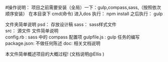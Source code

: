 #操作说明：
项目之前需要安装（全局）一下：gulp,compass,sass,（按照依次顺序安装）
在本目录下 cmd(命令) 进入dos 执行：
    npm install
之后执行：
    gulp 
    
文件夹简单说明
    psd：  存放设计稿 
    sass： sass样式文件   
    src：  源文件
文件简单说明    
    config.rb   :         sass 中的 compass 配置项
    gulpfile.js :         gulp 任务的编写
    package.json:         不做任何陈述
    doc:                  相关文档说明
    
    
    
    
本文件简单概述项目的大概过程!  (文档说明@Ellis )


